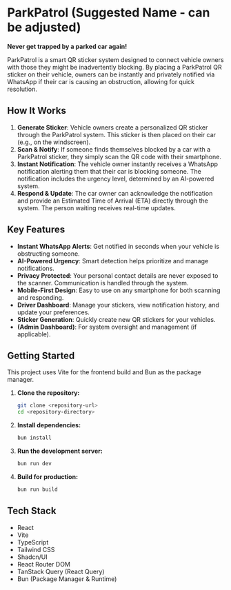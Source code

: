 # ParkPatrol (Suggested Name - can be adjusted)

**Never get trapped by a parked car again!**

ParkPatrol is a smart QR sticker system designed to connect vehicle owners with those they might be inadvertently blocking. By placing a ParkPatrol QR sticker on their vehicle, owners can be instantly and privately notified via WhatsApp if their car is causing an obstruction, allowing for quick resolution.

## How It Works

1.  **Generate Sticker**: Vehicle owners create a personalized QR sticker through the ParkPatrol system. This sticker is then placed on their car (e.g., on the windscreen).
2.  **Scan & Notify**: If someone finds themselves blocked by a car with a ParkPatrol sticker, they simply scan the QR code with their smartphone.
3.  **Instant Notification**: The vehicle owner instantly receives a WhatsApp notification alerting them that their car is blocking someone. The notification includes the urgency level, determined by an AI-powered system.
4.  **Respond & Update**: The car owner can acknowledge the notification and provide an Estimated Time of Arrival (ETA) directly through the system. The person waiting receives real-time updates.

## Key Features

*   **Instant WhatsApp Alerts**: Get notified in seconds when your vehicle is obstructing someone.
*   **AI-Powered Urgency**: Smart detection helps prioritize and manage notifications.
*   **Privacy Protected**: Your personal contact details are never exposed to the scanner. Communication is handled through the system.
*   **Mobile-First Design**: Easy to use on any smartphone for both scanning and responding.
*   **Driver Dashboard**: Manage your stickers, view notification history, and update your preferences.
*   **Sticker Generation**: Quickly create new QR stickers for your vehicles.
*   **(Admin Dashboard)**: For system oversight and management (if applicable).

## Getting Started

This project uses Vite for the frontend build and Bun as the package manager.

1.  **Clone the repository:**
    ```bash
    git clone <repository-url>
    cd <repository-directory>
    ```
2.  **Install dependencies:**
    ```bash
    bun install
    ```
3.  **Run the development server:**
    ```bash
    bun run dev
    ```
4.  **Build for production:**
    ```bash
    bun run build
    ```

## Tech Stack

*   React
*   Vite
*   TypeScript
*   Tailwind CSS
*   Shadcn/UI
*   React Router DOM
*   TanStack Query (React Query)
*   Bun (Package Manager & Runtime)
